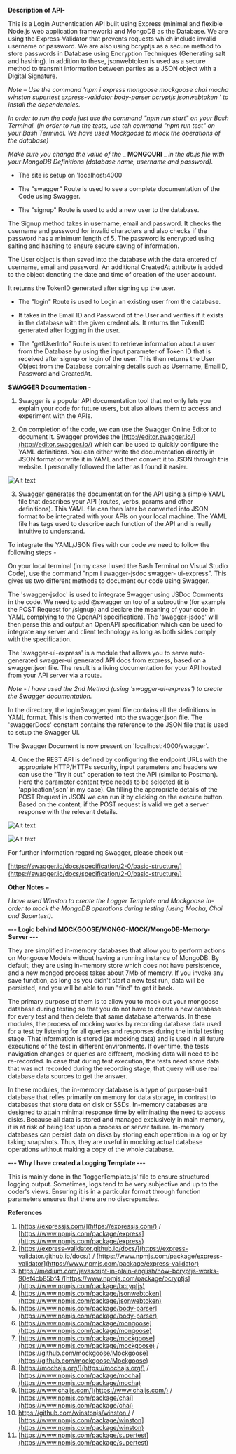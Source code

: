 **Description of API-**

This is a Login Authentication API built using Express (minimal and flexible Node.js web application framework) and MongoDB as the Database. We are using the Express-Validator that prevents requests which include invalid username or password. We are also using bcryptjs as a secure method to store passwords in Database using Encryption Techniques (Generating salt and hashing). In addition to these, jsonwebtoken is used as a secure method to transmit information between parties as a JSON object with a Digital Signature.

_Note – Use the command &#39;npm i express mongoose mockgoose chai mocha winston supertest express-validator body-parser bcryptjs jsonwebtoken &#39; to install the dependencies._

_In order to run the code just use the command &quot;npm run start&quot; on your Bash Terminal._
_(In order to run the tests, use teh command &quot;npm run test&quot; on your Bash Terminal. We have used Mockgoose to mock the operations of the database)_

_Make sure you change the value of the_ _ **MONGOURI** _ _in the db.js file with your MongoDB Definitions (database name, username and password)._

- The site is setup on &#39;localhost:4000&#39;

- The &quot;swagger&quot; Route is used to see a complete documentation of the Code using Swagger.

- The &quot;signup&quot; Route is used to add a new user to the database.

The Signup method takes in username, email and password. It checks the username and password for invalid characters and also checks if the password has a minimum length of 5. The password is encrypted using salting and hashing to ensure secure saving of information.

The User object is then saved into the database with the data entered of username, email and password. An additional CreatedAt attribute is added to the object denoting the date and time of creation of the user account.

It returns the TokenID generated after signing up the user.

- The &quot;login&quot; Route is used to Login an existing user from the database.
- It takes in the Email ID and Password of the User and verifies if it exists in the database with the given credentials. It returns the TokenID generated after logging in the user.

- The &quot;getUserInfo&quot; Route is used to retrieve information about a user from the Database by using the input parameter of Token ID that is received after signup or login of the user. This then returns the User Object from the Database containing details such as Username, EmailID, Password and CreatedAt.

**SWAGGER Documentation -**

1. Swagger is a popular API documentation tool that not only lets you explain your code for future users, but also allows them to access and experiment with the APIs.

2. On completion of the code, we can use the Swagger Online Editor to document it. Swagger provides the [http://editor.swagger.io/](http://editor.swagger.io/) which can be used to quickly configure the YAML definitions. You can either write the documentation directly in JSON format or write it in YAML and then convert it to JSON through this website. I personally followed the latter as I found it easier.

![Alt text](https://github.com/raunakmokhasi/LoginAuthenticationAPI/blob/master/Screens/SwaggerScreen1.JPG?raw=true "Online Swagger Editor")

3. Swagger generates the documentation for the API using a simple YAML file that describes your API (routes, verbs, params and other definitions). This YAML file can then later be converted into JSON format to be integrated with your APIs on your local machine. The YAML file has tags used to describe each function of the API and is really intuitive to understand.

  To integrate the YAML/JSON files with our code we need to follow the following steps -

  On your local terminal (in my case I used the Bash Terminal on Visual Studio Code), use the command &quot;npm i swagger-jsdoc swagger-  ui-express&quot;. This gives us two different methods to document our code using Swagger.

  The &#39;swagger-jsdoc&#39; is used to integrate Swagger using JSDoc Comments in the code. We need to add @swagger on top of a subroutine (for example the POST Request for /signup) and declare the meaning of your code in YAML complying to the OpenAPI specification). The &#39;swagger-jsdoc&#39; will then parse this and output an OpenAPI specification which can be used to integrate any server and client technology as long as both sides comply with the specification.

  The &#39;swagger-ui-express&#39; is a module that allows you to serve auto-generated swagger-ui generated API docs from express, based on a swagger.json file. The result is a living documentation for your API hosted from your API server via a route.

  _Note - I have used the 2nd Method (using &#39;swagger-ui-express&#39;) to create the Swagger documentation._

  In the directory, the loginSwagger.yaml file contains all the definitions in YAML format. This is then converted into the swagger.json file. The &#39;swaggerDocs&#39; constant contains the reference to the JSON file that is used to setup the Swagger UI.

  The Swagger Document is now present on &#39;localhost:4000/swagger&#39;.


4. Once the REST API is defined by configuring the endpoint URLs with the appropriate HTTP/HTTPs security, input parameters and headers we can use the &quot;Try it out&quot; operation to test the API (similar to Postman). Here the parameter content type needs to be selected (it is &#39;application/json&#39; in my case). On filling the appropriate details of the POST Request in JSON we can run it by clicking on the execute button. Based on the content, if the POST request is valid we get a server response with the relevant details.

![Alt text](https://github.com/raunakmokhasi/LoginAuthenticationAPI/blob/master/Screens/SwaggerScreen2.JPG?raw=true "Swagger Request 1")

![Alt text](https://github.com/raunakmokhasi/LoginAuthenticationAPI/blob/master/Screens/SwaggerScreen3.JPG?raw=true "Swagger Request 2")


For further information regarding Swagger, please check out –

[https://swagger.io/docs/specification/2-0/basic-structure/](https://swagger.io/docs/specification/2-0/basic-structure/)



**Other Notes –**

_I have used Winston to create the Logger Template and Mockgoose in-order to mock the MongoDB operations during testing (using Mocha, Chai and Supertest)._

**--- Logic behind MOCKGOOSE/MONGO-MOCK/MongoDB-Memory-Server ---**

They are simplified in-memory databases that allow you to perform actions on Mongoose Models without having a running instance of MongoDB. By default, they are using in-memory store which does not have persistence, and a new mongod process takes about 7Mb of memory. If you invoke any save function, as long as you didn&#39;t start a new test run, data will be persisted, and you will be able to run &quot;find&quot; to get it back.

The primary purpose of them is to allow you to mock out your mongoose database during testing so that you do not have to create a new database for every test and then delete that same database afterwards. In these modules, the process of mocking works by recording database data used for a test by listening for all queries and responses during the initial testing stage. That information is stored (as mocking data) and is used in all future executions of the test in different environments. If over time, the tests navigation changes or queries are different, mocking data will need to be re-recorded. In case that during test execution, the tests need some data that was not recorded during the recording stage, that query will use real database data sources to get the answer.

In these modules, the in-memory database is a type of purpose-built database that relies primarily on memory for data storage, in contrast to databases that store data on disk or SSDs. In-memory databases are designed to attain minimal response time by eliminating the need to access disks. Because all data is stored and managed exclusively in main memory, it is at risk of being lost upon a process or server failure. In-memory databases can persist data on disks by storing each operation in a log or by taking snapshots. Thus, they are useful in mocking actual database operations without making a copy of the whole database.


**--- Why I have created a Logging Template ---**

This is mainly done in the 'loggerTemplate.js' file to ensure structured logging output. Sometimes, logs tend to be very subjective and up to the coder's views. Ensuring it is in a particular format through function parameters ensures that there are no discrepancies.

**References**

1. [https://expressjs.com/](https://expressjs.com/) / [https://www.npmjs.com/package/express](https://www.npmjs.com/package/express)
2. [https://express-validator.github.io/docs/](https://express-validator.github.io/docs/) / [https://www.npmjs.com/package/express-validator](https://www.npmjs.com/package/express-validator)
3. [https://medium.com/javascript-in-plain-english/how-bcryptjs-works-90ef4cb85bf4 /](https://medium.com/javascript-in-plain-english/how-bcryptjs-works-90ef4cb85bf4%20/)[https://www.npmjs.com/package/bcryptjs](https://www.npmjs.com/package/bcryptjs)
4. [https://www.npmjs.com/package/jsonwebtoken](https://www.npmjs.com/package/jsonwebtoken)
5. [https://www.npmjs.com/package/body-parser](https://www.npmjs.com/package/body-parser)
6. [https://www.npmjs.com/package/mongoose](https://www.npmjs.com/package/mongoose)
7. [https://www.npmjs.com/package/mockgoose](https://www.npmjs.com/package/mockgoose) / [https://github.com/mockgoose/Mockgoose](https://github.com/mockgoose/Mockgoose)
8. [https://mochajs.org/](https://mochajs.org/) / [https://www.npmjs.com/package/mocha](https://www.npmjs.com/package/mocha)
9. [https://www.chaijs.com/](https://www.chaijs.com/) / [https://www.npmjs.com/package/chai](https://www.npmjs.com/package/chai)
10. [https://github.com/winstonjs/winston /](https://github.com/winstonjs/winston%20/) / [https://www.npmjs.com/package/winston](https://www.npmjs.com/package/winston)
11. [https://www.npmjs.com/package/supertest](https://www.npmjs.com/package/supertest)
